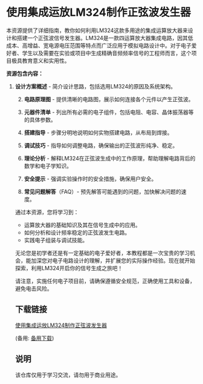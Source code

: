 # 使用集成运放LM324制作正弦波发生器

本资源提供了详细指南，教你如何利用LM324这款多用途的集成运算放大器来设计和搭建一个正弦波信号发生器。LM324是一款四运算放大器集成电路，因其低成本、高增益、宽电源电压范围等特点而广泛应用于模拟电路设计中。对于电子爱好者、学生以及需要在实验或项目中生成精确音频频率信号的工程师而言，这个项目极具教育意义和实用性。

**资源包含内容：**

1. **设计方案概述** - 简介设计思路，包括选用LM324的原因及系统架构。

   2. **电路原理图** - 提供清晰的电路图，展示如何连接各个元件以产生正弦波。

   3. **元器件清单** - 列出所有必需的电子组件，包括电阻、电容、晶体振荡器等的具体参数。

   4. **搭建指导** - 步骤分明地说明如何实物搭建电路，从布局到焊接。

   5. **调试技巧** - 指导如何调整电路，确保输出的正弦波形纯净、稳定。

   6. **理论分析** - 解释LM324在正弦波生成中的工作原理，帮助理解电路背后的数学和电子学知识。

   7. **安全提示** - 强调实验操作时的安全措施，确保用户安全。

   8. **常见问题解答**（FAQ）- 预先解答可能遇到的问题，加快解决问题的速度。

   通过本资源，您将学习到：
   - 运算放大器的基础知识及其在信号生成中的应用。
   - 如何分析和设计频率稳定的正弦波发生电路。
   - 实践电子组装与调试技能。

   无论您是初学者还是有一定基础的电子爱好者，本教程都是一次宝贵的学习机会，能加深您对电子电路设计的理解，并扩展您的实际操作经验。现在就开始探索，利用LM324开启你的信号生成之旅吧！

   请注意，实施任何电子项目前，请确保遵循安全规范，正确使用工具和设备，避免电击风险。

   ## 下载链接
   [使用集成运放LM324制作正弦波发生器](https://pan.quark.cn/s/831e305a581c) 

   (备用: [备用下载](https://pan.baidu.com/s/1IhNeu3wivjf85y9OEpLPbw?pwd=1234))

   ## 说明

   该仓库仅用于学习交流，请勿用于商业用途。
